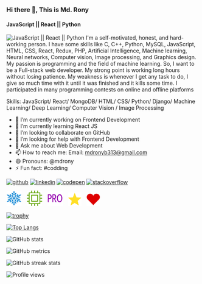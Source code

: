 
### Hi there 👋, This is Md. Rony
#### JavaScript || React || Python
![JavaScript || React || Python](https://media-exp1.licdn.com/dms/image/C5616AQHFdQR5a1vExA/profile-displaybackgroundimage-shrink_350_1400/0/1625279111693?e=1643846400&v=beta&t=8t_mFEq_T0WGhdebmqVSIL_Dvnq8vwhPWiHrASDjOTQ)
I'm a self-motivated, honest, and hard-working person. I have some skills like C, C++, Python, MySQL, JavaScript, HTML, CSS, React, Redux, PHP, Artificial Intelligence, Machine learning, Neural networks, Computer vision, Image processing, and Graphics design.
My passion is programming and the field of machine learning. So, I want to be a Full-stack web developer.
My strong point is working long hours without losing patience. My weakness is whenever I get any task to do, I give so much time with it until it was finished and it kills some time.
I participated in many programming contests on online and offline platforms

Skills: JavaScript/ React/ MongoDB/ HTML/ CSS/ Python/ Django/ Machine Learning/ Deep Learning/ Computer Vision / Image Processing

- 🔭 I’m currently working on Frontend Development 
- 🌱 I’m currently learning React JS 
- 👯 I’m looking to collaborate on GitHub 
- 🤔 I’m looking for help with Frontend Development 
- 💬 Ask me about Web Development 
- 📫 How to reach me: Email: mdronyb313@gmail.com 
- 😄 Pronouns: @mdrony 
- ⚡ Fun fact: #codding 


[<img src='https://cdn.jsdelivr.net/npm/simple-icons@3.0.1/icons/github.svg' alt='github' height='40'>](https://github.com/Md-RonyAhmed)  [<img src='https://cdn.jsdelivr.net/npm/simple-icons@3.0.1/icons/linkedin.svg' alt='linkedin' height='40'>](https://www.linkedin.com/in/https://www.linkedin.com/in/md-rony-92bb62159/)  [<img src='https://cdn.jsdelivr.net/npm/simple-icons@3.0.1/icons/codepen.svg' alt='codepen' height='40'>](https://codepen.io/@mdRony)  [<img src='https://cdn.jsdelivr.net/npm/simple-icons@3.0.1/icons/stackoverflow.svg' alt='stackoverflow' height='40'>](https://stackoverflow.com/users/17323649)  

<a href='https://archiveprogram.github.com/'><img src='https://raw.githubusercontent.com/acervenky/animated-github-badges/master/assets/acbadge.gif' width='40' height='40'></a> <a href='https://docs.github.com/en/developers'><img src='https://raw.githubusercontent.com/acervenky/animated-github-badges/master/assets/devbadge.gif' width='40' height='40'></a> <a href='https://github.com/pricing'><img src='https://raw.githubusercontent.com/acervenky/animated-github-badges/master/assets/pro.gif' width='40' height='40'></a> <a href='https://stars.github.com/'><img src='https://raw.githubusercontent.com/acervenky/animated-github-badges/master/assets/starbadge.gif' width='35' height='35'></a> <a href='https://docs.github.com/en/github/supporting-the-open-source-community-with-github-sponsors'><img src='https://raw.githubusercontent.com/acervenky/animated-github-badges/master/assets/sponsorbadge.gif' width='35' height='35'></a> 

[![trophy](https://github-profile-trophy.vercel.app/?username=Md-RonyAhmed)](https://github.com/ryo-ma/github-profile-trophy)

[![Top Langs](https://github-readme-stats.vercel.app/api/top-langs/?username=Md-RonyAhmed)](https://github.com/anuraghazra/github-readme-stats)

![GitHub stats](https://github-readme-stats.vercel.app/api?username=Md-RonyAhmed&show_icons=true&count_private=true)  

![GitHub metrics](https://metrics.lecoq.io/Md-RonyAhmed)  

![GitHub streak stats](https://github-readme-streak-stats.herokuapp.com/?user=Md-RonyAhmed)  

![Profile views](https://gpvc.arturio.dev/Md-RonyAhmed)  
